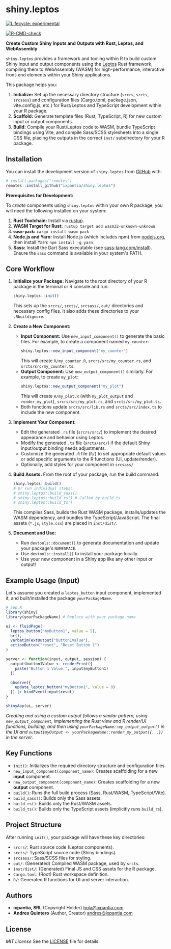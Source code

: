 # shiny.leptos

<!-- badges: start -->
[![Lifecycle: experimental](https://img.shields.io/badge/lifecycle-experimental-orange.svg)](https://lifecycle.r-lib.org/articles/stages.html#experimental)
<!-- TODO: Add CI build status badge -->
[![R-CMD-check](https://github.com/ixpantia/shiny.leptos/actions/workflows/R-CMD-check.yaml/badge.svg)](https://github.com/ixpantia/shiny.leptos/actions/workflows/R-CMD-check.yaml)
<!-- badges: end -->

**Create Custom Shiny Inputs and Outputs with Rust, Leptos, and WebAssembly**

`shiny.leptos` provides a framework and tooling within R to build custom Shiny input and output components using the [Leptos](https://leptos.dev/) Rust framework, compiling them to WebAssembly (WASM) for high-performance, interactive front-end elements within your Shiny applications.

This package helps you:

1.  **Initialize:** Set up the necessary directory structure (`srcrs`, `srcts`, `srcsass`) and configuration files (Cargo.toml, package.json, vite.config.js, etc.) for Rust/Leptos and TypeScript development within your R package.
2.  **Scaffold:** Generate template files (Rust, TypeScript, R) for new custom input or output components.
3.  **Build:** Compile your Rust/Leptos code to WASM, bundle TypeScript bindings using Vite, and compile Sass/SCSS stylesheets into a single CSS file, placing the outputs in the correct `inst/` subdirectory for your R package.

## Installation

You can install the development version of `shiny.leptos` from [GitHub](https://github.com/ixpantia/shiny.leptos) with:

```r
# install.packages("remotes")
remotes::install_github("ixpantia/shiny.leptos")
```

**Prerequisites for Development:**

To *create* components using `shiny.leptos` within your own R package, you will need the following installed on your system:

1.  **Rust Toolchain:** Install via [rustup](https://rustup.rs/).
2.  **WASM Target for Rust:** `rustup target add wasm32-unknown-unknown`
3.  **`wasm-pack`:** `cargo install wasm-pack`
4.  **Node.js and Yarn:** Install Node.js (which includes npm) from [nodejs.org](https://nodejs.org/), then install Yarn: `npm install -g yarn`
5.  **Sass:** Install the Dart Sass executable (see [sass-lang.com/install](https://sass-lang.com/install)). Ensure the `sass` command is available in your system's PATH.

## Core Workflow

1.  **Initialize your Package:**
    Navigate to the root directory of your R package in the terminal or R console and run:
    ```r
    shiny.leptos::init()
    ```
    This sets up the `srcrs/`, `srcts/`, `srcsass/`, `out/` directories and necessary config files. It also adds these directories to your `.Rbuildignore`.

2.  **Create a New Component:**
    *   **Input Component:** Use `new_input_component()` to generate the basic files. For example, to create a component named `my_counter`:
        ```r
        shiny.leptos::new_input_component("my_counter")
        ```
        This will create `R/my_counter.R`, `srcrs/src/my_counter.rs`, and `srcts/src/my_counter.ts`.
    *   **Output Component:** Use `new_output_component()` similarly. For example, to create `my_plot`:
        ```r
        shiny.leptos::new_output_component("my_plot")
        ```
        This will create `R/my_plot.R` (with `my_plot_output` and `render_my_plot`), `srcrs/src/my_plot.rs`, and `srcts/src/my_plot.ts`.
    *   Both functions update `srcrs/src/lib.rs` and `srcts/src/index.ts` to include the new component.

3.  **Implement Your Component:**
    *   Edit the generated `.rs` file (`srcrs/src/`) to implement the desired appearance and behavior using Leptos.
    *   Modify the generated `.ts` file (`srcts/src/`) if the default Shiny input/output binding needs adjustments.
    *   Customize the generated `.R` file (`R/`) to set appropriate default values or add specific arguments to the R functions (UI, update/render).
    *   Optionally, add styles for your component in `srcsass/`.

4.  **Build Assets:**
    From the root of your package, run the build command:
    ```r
    shiny.leptos::build()
    # Or run individual steps:
    # shiny.leptos::build_sass()
    # shiny.leptos::build_rs() # Called by build_ts
    # shiny.leptos::build_ts()
    ```
    This compiles Sass, builds the Rust WASM package, installs/updates the WASM dependency, and bundles the TypeScript/JavaScript. The final assets (`*.js`, `style.css`) are placed in `inst/dist/`.

5.  **Document and Use:**
    *   Run `devtools::document()` to generate documentation and update your package's `NAMESPACE`.
    *   Use `devtools::install()` to install your package locally.
    *   Use your new component in a Shiny app like any other input or output!

## Example Usage (Input)

Let's assume you created a `leptos_button` input component, implemented it, and built/installed the package `yourPackageName`.

```r
# app.R
library(shiny)
library(yourPackageName) # Replace with your package name

ui <- fluidPage(
  leptos_button("myButton1", value = 5),
  hr(),
  verbatimTextOutput("button1Value"),
  actionButton("reset", "Reset Button 1")
)

server <- function(input, output, session) {
  output$button1Value <- renderPrint({
    paste("Button 1 Value:", input$myButton1)
  })

  observe({
    update_leptos_button("myButton1", value = 0)
  }) |> bindEvent(input$reset)
}

shinyApp(ui, server)
```

*Creating and using a custom output follows a similar pattern, using `new_output_component`, implementing the Rust view and R render/UI functions, building, and then using `yourPackageName::my_output_output()` in the UI and `output$myOutput <- yourPackageName::render_my_output({...})` in the server.*

## Key Functions

*   `init()`: Initializes the required directory structure and configuration files.
*   `new_input_component(component_name)`: Creates scaffolding for a new **input** component.
*   `new_output_component(component_name)`: Creates scaffolding for a new **output** component.
*   `build()`: Runs the full build process (Sass, Rust/WASM, TypeScript/Vite).
*   `build_sass()`: Builds only the Sass assets.
*   `build_rs()`: Builds only the Rust/WASM assets.
*   `build_ts()`: Builds only the TypeScript assets (implicitly runs `build_rs`).

## Project Structure

After running `init()`, your package will have these key directories:

*   `srcrs/`: Rust source code (Leptos components).
*   `srcts/`: TypeScript source code (Shiny bindings).
*   `srcsass/`: Sass/SCSS files for styling.
*   `out/`: (Generated) Compiled WASM package, used by `srcts`.
*   `inst/dist/`: (Generated) Final JS and CSS assets for the R package.
*   `Cargo.toml`: (Root) Rust workspace definition.
*   `R/`: Generated R functions for UI and server interaction.

## Authors

*   **ixpantia, SRL** (Copyright Holder) <hola@ixpantia.com>
*   **Andres Quintero** (Author, Creator) <andres@ixpantia.com>

## License

*MIT License*
See the [LICENSE](LICENSE) file for details.
